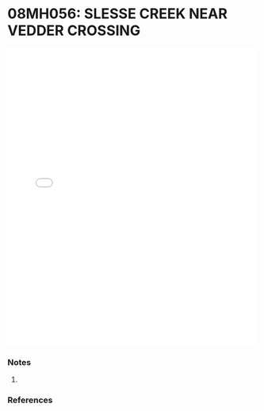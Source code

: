 # 08MH056: SLESSE CREEK NEAR VEDDER CROSSING

<iframe src="/_static/stations/08MH056_fdc.html" width="100%" height="600" frameborder="0"></iframe>

### Notes
1. 

### References

